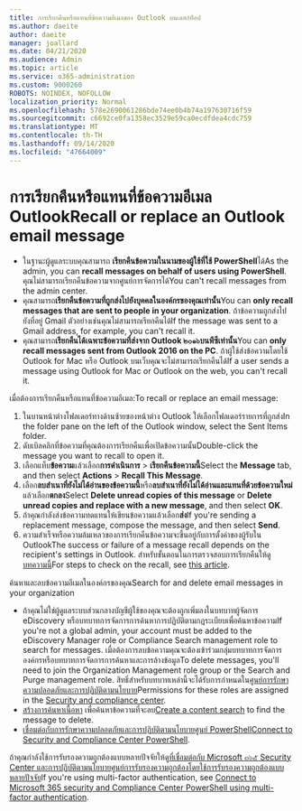 ```yaml
---
title: การเรียกคืนหรือแทนที่ข้อความอีเมลของ Outlook บนเดสก์ท็อป
ms.author: daeite
author: daeite
manager: joallard
ms.date: 04/21/2020
ms.audience: Admin
ms.topic: article
ms.service: o365-administration
ms.custom: 9000260
ROBOTS: NOINDEX, NOFOLLOW
localization_priority: Normal
ms.openlocfilehash: 578e2690061286bde74ee0b4b74a197630716f59
ms.sourcegitcommit: c6692ce0fa1358ec3529e59ca0ecdfdea4cdc759
ms.translationtype: MT
ms.contentlocale: th-TH
ms.lasthandoff: 09/14/2020
ms.locfileid: "47664009"
---
```

# <a name="recall-or-replace-an-outlook-email-message"></a><span data-ttu-id="1101f-102">การเรียกคืนหรือแทนที่ข้อความอีเมล Outlook</span><span class="sxs-lookup"><span data-stu-id="1101f-102">Recall or replace an Outlook email message</span></span>

- <span data-ttu-id="1101f-103">ในฐานะผู้ดูแลระบบคุณสามารถ **เรียกคืนข้อความในนามของผู้ใช้ที่ใช้ PowerShell**ได้</span><span class="sxs-lookup"><span data-stu-id="1101f-103">As the admin, you can **recall messages on behalf of users using PowerShell**.</span></span> <span data-ttu-id="1101f-104">คุณไม่สามารถเรียกคืนข้อความจากศูนย์การจัดการได้</span><span class="sxs-lookup"><span data-stu-id="1101f-104">You can't recall messages from the admin center.</span></span>
- <span data-ttu-id="1101f-105">คุณสามารถ**เรียกคืนข้อความที่ถูกส่งไปยังบุคคลในองค์กรของคุณเท่านั้น**</span><span class="sxs-lookup"><span data-stu-id="1101f-105">You can **only recall messages that are sent to people in your organization**.</span></span> <span data-ttu-id="1101f-106">ถ้าข้อความถูกส่งไปยังที่อยู่ Gmail ตัวอย่างเช่นคุณไม่สามารถเรียกคืนได้</span><span class="sxs-lookup"><span data-stu-id="1101f-106">If the message was sent to a Gmail address, for example, you can't recall it.</span></span>
- <span data-ttu-id="1101f-107">คุณสามารถ**เรียกคืนได้เฉพาะข้อความที่ส่งจาก Outlook ๒๐๑๖บนพีซีเท่านั้น**</span><span class="sxs-lookup"><span data-stu-id="1101f-107">You can **only recall messages sent from Outlook 2016 on the PC**.</span></span> <span data-ttu-id="1101f-108">ถ้าผู้ใช้ส่งข้อความโดยใช้ Outlook for Mac หรือ Outlook บนเว็บคุณจะไม่สามารถเรียกคืนได้</span><span class="sxs-lookup"><span data-stu-id="1101f-108">If a user sends a message using Outlook for Mac or Outlook on the web, you can't recall it.</span></span>

<span data-ttu-id="1101f-109">เมื่อต้องการเรียกคืนหรือแทนที่ข้อความอีเมล:</span><span class="sxs-lookup"><span data-stu-id="1101f-109">To recall or replace an email message:</span></span>

1. <span data-ttu-id="1101f-110">ในบานหน้าต่างโฟลเดอร์ทางด้านซ้ายของหน้าต่าง Outlook ให้เลือกโฟลเดอร์รายการที่ถูกส่ง</span><span class="sxs-lookup"><span data-stu-id="1101f-110">In the folder pane on the left of the Outlook window, select the Sent Items folder.</span></span>
1. <span data-ttu-id="1101f-111">ดับเบิลคลิกที่ข้อความที่คุณต้องการเรียกคืนเพื่อเปิดข้อความนั้น</span><span class="sxs-lookup"><span data-stu-id="1101f-111">Double-click the message you want to recall to open it.</span></span>
1. <span data-ttu-id="1101f-112">เลือกแท็บ**ข้อความ**แล้วเลือก**การดำเนินการ**  >  **เรียกคืนข้อความนี้**</span><span class="sxs-lookup"><span data-stu-id="1101f-112">Select the **Message** tab, and then select **Actions** > **Recall This Message**.</span></span>
1. <span data-ttu-id="1101f-113">เลือก**ลบสำเนาที่ยังไม่ได้อ่านของข้อความนี้**หรือ**ลบสำเนาที่ยังไม่ได้อ่านและแทนที่ด้วยข้อความใหม่**แล้วเลือก**ตกลง**</span><span class="sxs-lookup"><span data-stu-id="1101f-113">Select **Delete unread copies of this message** or **Delete unread copies and replace with a new message**, and then select **OK**.</span></span>
1. <span data-ttu-id="1101f-114">ถ้าคุณกำลังส่งข้อความทดแทนให้เขียนข้อความแล้วเลือก**ส่ง**</span><span class="sxs-lookup"><span data-stu-id="1101f-114">If you're sending a replacement message, compose the message, and then select **Send**.</span></span>
1. <span data-ttu-id="1101f-115">ความสำเร็จหรือความล้มเหลวของการเรียกคืนข้อความจะขึ้นอยู่กับการตั้งค่าของผู้รับใน Outlook</span><span class="sxs-lookup"><span data-stu-id="1101f-115">The success or failure of a message recall depends on the recipient's settings in Outlook.</span></span> <span data-ttu-id="1101f-116">สำหรับขั้นตอนในการตรวจสอบการเรียกคืนให้ดู[บทความนี้](https://support.office.com/article/35027f88-d655-4554-b4f8-6c0729a723a0)</span><span class="sxs-lookup"><span data-stu-id="1101f-116">For steps to check on the recall, see [this article](https://support.office.com/article/35027f88-d655-4554-b4f8-6c0729a723a0).</span></span>

<span data-ttu-id="1101f-117">ค้นหาและลบข้อความอีเมลในองค์กรของคุณ</span><span class="sxs-lookup"><span data-stu-id="1101f-117">Search for and delete email messages in your organization</span></span>

- <span data-ttu-id="1101f-118">ถ้าคุณไม่ใช่ผู้ดูแลระบบส่วนกลางบัญชีผู้ใช้ของคุณจะต้องถูกเพิ่มลงในบทบาทผู้จัดการ eDiscovery หรือบทบาทการจัดการการค้นหาการปฏิบัติตามกฎระเบียบเพื่อค้นหาข้อความ</span><span class="sxs-lookup"><span data-stu-id="1101f-118">If you're not a global admin, your account must be added to the eDiscovery Manager role or Compliance Search management role to search for messages.</span></span> <span data-ttu-id="1101f-119">เมื่อต้องการลบข้อความคุณจะต้องเข้าร่วมกลุ่มบทบาทการจัดการองค์กรหรือบทบาทการจัดการการค้นหาและการล้างข้อมูล</span><span class="sxs-lookup"><span data-stu-id="1101f-119">To delete messages, you'll need to join the Organization Management role group or the Search and Purge management role.</span></span> <span data-ttu-id="1101f-120">สิทธิ์สำหรับบทบาทเหล่านี้จะได้รับการกำหนดใน[ศูนย์การรักษาความปลอดภัยและการปฏิบัติตามนโยบาย](https://go.microsoft.com/fwlink/?linkid=2083731)</span><span class="sxs-lookup"><span data-stu-id="1101f-120">Permissions for these roles are assigned in the [Security and compliance center](https://go.microsoft.com/fwlink/?linkid=2083731).</span></span>
- <span data-ttu-id="1101f-121">[สร้างการค้นหาเนื้อหา](https://docs.microsoft.com/microsoft-365/compliance/content-search) เพื่อค้นหาข้อความที่จะลบ</span><span class="sxs-lookup"><span data-stu-id="1101f-121">[Create a content search](https://docs.microsoft.com/microsoft-365/compliance/content-search) to find the message to delete.</span></span>
- <span data-ttu-id="1101f-122">[เชื่อมต่อกับการรักษาความปลอดภัยและการปฏิบัติตามนโยบายศูนย์ PowerShell](https://docs.microsoft.com/powershell/exchange/office-365-scc/connect-to-scc-powershell/connect-to-scc-powershell?view=exchange-ps)</span><span class="sxs-lookup"><span data-stu-id="1101f-122">[Connect to Security and Compliance Center PowerShell](https://docs.microsoft.com/powershell/exchange/office-365-scc/connect-to-scc-powershell/connect-to-scc-powershell?view=exchange-ps).</span></span>

<span data-ttu-id="1101f-123">ถ้าคุณกำลังใช้การรับรองความถูกต้องแบบหลายปัจจัยให้ดู[ที่เชื่อมต่อกับ Microsoft ๓๖๕ Security Center และการปฏิบัติตามนโยบายศูนย์การรับรองความถูกต้องโดยใช้การรับรองความถูกต้องแบบหลายปัจจัย](https://docs.microsoft.com/powershell/exchange/office-365-scc/connect-to-scc-powershell/mfa-connect-to-scc-powershell?view=exchange-ps)</span><span class="sxs-lookup"><span data-stu-id="1101f-123">If you're using multi-factor authentication, see [Connect to Microsoft 365 security and Compliance Center PowerShell using multi-factor authentication](https://docs.microsoft.com/powershell/exchange/office-365-scc/connect-to-scc-powershell/mfa-connect-to-scc-powershell?view=exchange-ps).</span></span>